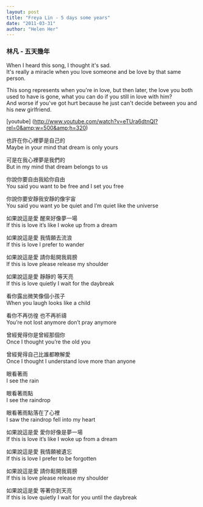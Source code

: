 ```yaml
---
layout: post
title: "Freya Lin - 5 days some years"
date: "2011-03-31"
author: "Helen Her"
---
```

### 林凡 - 五天幾年 ###

When I heard this song, I thought it's sad.  
It's really a miracle when you love someone and be love by that same person.  

This song represents when you're in love, but then later, the love you both used to have is gone, what you can do if you still in love with him?  
And worse if you've got hurt because he just can't decide between you and his new girlfriend.  

[youtube] (http://www.youtube.com/watch?v=eTUra6dtnQI?rel=0&amp;w=500&amp;h=320)

也許在你心裡夢是自己的   
Maybe in your mind that dream is only yours  

可是在我心裡夢是我們的  
But in my mind that dream belongs to us  

你說你要自由我給你自由  
You said you want to be free and I set you free  

你說你要安靜我安靜的像宇宙  
You said you want yo be quiet and I’m quiet like the universe  

如果說這是愛 醒來好像夢一場  
If this is love it’s like I woke up from a dream  

如果說這是愛 我情願去流浪  
If this is love I prefer to wander  

如果說這是愛 請你鬆開我肩膀   
If this is love please release my shoulder  

如果說這是愛 靜靜的 等天亮  
If this is love quietly I wait for the daybreak  

看你露出微笑像個小孩子  
When you laugh looks like a child  

看你不再彷徨 也不再祈禱  
You’re not lost anymore don’t pray anymore  

曾經覺得你是曾經那個你   
Once I thought you’re the old you  

曾經覺得自己比誰都瞭解愛  
Once I thought I understand love more than anyone  

眼看著雨   
I see the rain  

眼看著雨點   
I see the raindrop  

眼看著雨點落在了心裡  
I saw the raindrop fell into my heart  

如果說這是愛 愛你好像是夢一場  
If this is love it’s like I woke up from a dream  

如果說這是愛 我情願被遺忘  
If this is love I prefer to be forgotten  

如果說這是愛 請你鬆開我肩膀  
If this is love please release my shoulder  

如果說這是愛 等著你到天亮  
If this is love quietly I wait for you until the daybreak  

